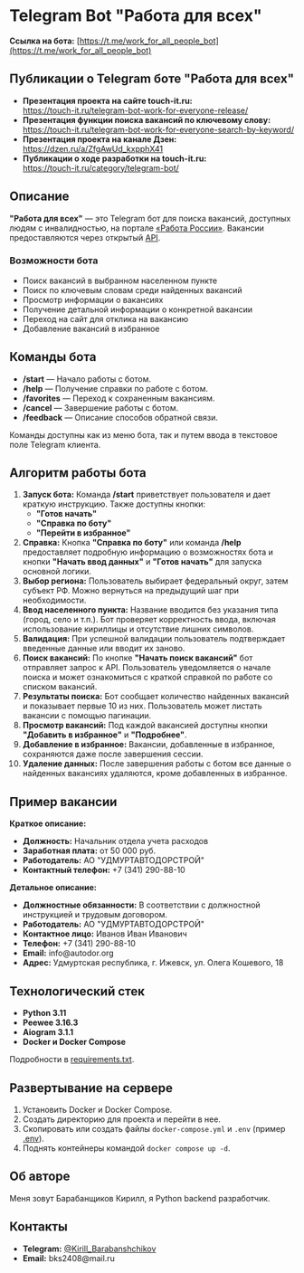 # Telegram Bot "Работа для всех"

**Ссылка на бота:** [https://t.me/work_for_all_people_bot](https://t.me/work_for_all_people_bot)

## Публикации о Telegram боте "Работа для всех"

<ul>
  <li><strong>Презентация проекта на сайте touch-it.ru:</strong> <br>
  <a href="https://touch-it.ru/telegram-bot-work-for-everyone-release/">https://touch-it.ru/telegram-bot-work-for-everyone-release/</a></li>

  <li><strong>Презентация функции поиска вакансий по ключевому слову:</strong> <br>
  <a href="https://touch-it.ru/telegram-bot-work-for-everyone-search-by-keyword/">https://touch-it.ru/telegram-bot-work-for-everyone-search-by-keyword/</a></li>

  <li><strong>Презентация проекта на канале Дзен:</strong> <br>
  <a href="https://dzen.ru/a/ZfgAwUd_kxpphX41">https://dzen.ru/a/ZfgAwUd_kxpphX41</a></li>

  <li><strong>Публикации о ходе разработки на touch-it.ru:</strong> <br>
  <a href="https://touch-it.ru/category/telegram-bot/">https://touch-it.ru/category/telegram-bot/</a></li>
</ul>

## Описание

<strong>"Работа для всех"</strong> — это Telegram бот для поиска вакансий, доступных людям с инвалидностью, на портале <a href="https://trudvsem.ru/">«Работа России»</a>. Вакансии предоставляются через открытый <a href="https://trudvsem.ru/opendata/api">API</a>.

### Возможности бота

<ul>
  <li>Поиск вакансий в выбранном населенном пункте</li>
  <li>Поиск по ключевым словам среди найденных вакансий</li>
  <li>Просмотр информации о вакансиях</li>
  <li>Получение детальной информации о конкретной вакансии</li>
  <li>Переход на сайт для отклика на вакансию</li>
  <li>Добавление вакансий в избранное</li>
</ul>

## Команды бота

<ul>
  <li><strong>/start</strong> — Начало работы с ботом.</li>
  <li><strong>/help</strong> — Получение справки по работе с ботом.</li>
  <li><strong>/favorites</strong> — Переход к сохраненным вакансиям.</li>
  <li><strong>/cancel</strong> — Завершение работы с ботом.</li>
  <li><strong>/feedback</strong> — Описание способов обратной связи.</li>
</ul>

Команды доступны как из меню бота, так и путем ввода в текстовое поле Telegram клиента.

## Алгоритм работы бота

<ol>
  <li><strong>Запуск бота:</strong> Команда <strong>/start</strong> приветствует пользователя и дает краткую инструкцию. Также доступны кнопки:
    <ul>
      <li><strong>"Готов начать"</strong></li>
      <li><strong>"Справка по боту"</strong></li>
      <li><strong>"Перейти в избранное"</strong></li>
    </ul>
  </li>

  <li><strong>Справка:</strong> Кнопка <strong>"Справка по боту"</strong> или команда <strong>/help</strong> предоставляет подробную информацию о возможностях бота и кнопки <strong>"Начать ввод данных"</strong> и <strong>"Готов начать"</strong> для запуска основной логики.</li>

  <li><strong>Выбор региона:</strong> Пользователь выбирает федеральный округ, затем субъект РФ. Можно вернуться на предыдущий шаг при необходимости.</li>

  <li><strong>Ввод населенного пункта:</strong> Название вводится без указания типа (город, село и т.п.). Бот проверяет корректность ввода, включая использование кириллицы и отсутствие лишних символов.</li>

  <li><strong>Валидация:</strong> При успешной валидации пользователь подтверждает введенные данные или вводит их заново.</li>

  <li><strong>Поиск вакансий:</strong> По кнопке <strong>"Начать поиск вакансий"</strong> бот отправляет запрос к API. Пользователь уведомляется о начале поиска и может ознакомиться с краткой справкой по работе со списком вакансий.</li>

  <li><strong>Результаты поиска:</strong> Бот сообщает количество найденных вакансий и показывает первые 10 из них. Пользователь может листать вакансии с помощью пагинации.</li>

  <li><strong>Просмотр вакансий:</strong> Под каждой вакансией доступны кнопки <strong>"Добавить в избранное"</strong> и <strong>"Подробнее"</strong>.</li>

  <li><strong>Добавление в избранное:</strong> Вакансии, добавленные в избранное, сохраняются даже после завершения сессии.</li>

  <li><strong>Удаление данных:</strong> После завершения работы с ботом все данные о найденных вакансиях удаляются, кроме добавленных в избранное.</li>
</ol>

## Пример вакансии

<strong>Краткое описание:</strong>

<ul>
  <li><strong>Должность:</strong> Начальник отдела учета расходов</li>
  <li><strong>Заработная плата:</strong> от 50 000 руб.</li>
  <li><strong>Работодатель:</strong> АО "УДМУРТАВТОДОРСТРОЙ"</li>
  <li><strong>Контактный телефон:</strong> +7 (341) 290-88-10</li>
</ul>

<strong>Детальное описание:</strong>

<ul>
  <li><strong>Должностные обязанности:</strong> В соответствии с должностной инструкцией и трудовым договором.</li>
  <li><strong>Работодатель:</strong> АО "УДМУРТАВТОДОРСТРОЙ"</li>
  <li><strong>Контактное лицо:</strong> Иванов Иван Иванович</li>
  <li><strong>Телефон:</strong> +7 (341) 290-88-10</li>
  <li><strong>Email:</strong> info@autodor.org</li>
  <li><strong>Адрес:</strong> Удмуртская республика, г. Ижевск, ул. Олега Кошевого, 18</li>
</ul>

## Технологический стек

<ul>
  <li><strong>Python 3.11</strong></li>
  <li><strong>Peewee 3.16.3</strong></li>
  <li><strong>Aiogram 3.1.1</strong></li>
  <li><strong>Docker и Docker Compose</strong></li>
</ul>

Подробности в <a href="https://github.com/BKSLab/work_for_everyone/blob/main/bot/requirements.txt">requirements.txt</a>.

## Развертывание на сервере

<ol>
  <li>Установить Docker и Docker Compose.</li>
  <li>Создать директорию для проекта и перейти в нее.</li>
  <li>Скопировать или создать файлы <code>docker-compose.yml</code> и <code>.env</code> (пример <a href="https://github.com/BKSLab/work_for_everyone/blob/main/.env.example">.env</a>).</li>
  <li>Поднять контейнеры командой <code>docker compose up -d</code>.</li>
</ol>

## Об авторе

Меня зовут Барабанщиков Кирилл, я Python backend разработчик.

## Контакты

<ul>
  <li><strong>Telegram:</strong> <a href="https://t.me/Kirill_Barabanshchikov">@Kirill_Barabanshchikov</a></li>
  <li><strong>Email:</strong> bks2408@mail.ru</li>
</ul>



<!-- # Telegram Bot "Работа для всех"

**Ссылка на бота:** [https://t.me/work_for_all_people_bot](https://t.me/work_for_all_people_bot)

## Публикации о Telegram боте "Работа для всех"

- **Презентация проекта на сайте touch-it.ru:**  
  [https://touch-it.ru/telegram-bot-work-for-everyone-release/](https://touch-it.ru/telegram-bot-work-for-everyone-release/)

- **Презентация функции поиска вакансий по ключевому слову:**  
  [https://touch-it.ru/telegram-bot-work-for-everyone-search-by-keyword/](https://touch-it.ru/telegram-bot-work-for-everyone-search-by-keyword/)

- **Презентация проекта на канале Дзен:**  
  [https://dzen.ru/a/ZfgAwUd_kxpphX41](https://dzen.ru/a/ZfgAwUd_kxpphX41)

- **Публикации о ходе разработки на touch-it.ru:**  
  [https://touch-it.ru/category/telegram-bot/](https://touch-it.ru/category/telegram-bot/)

## Описание

**"Работа для всех"** — это Telegram бот для поиска вакансий, доступных людям с инвалидностью, на портале [«Работа России»](https://trudvsem.ru/). Вакансии предоставляются через открытый [API](https://trudvsem.ru/opendata/api).

### Возможности бота

- Поиск вакансий в выбранном населенном пункте
- Поиск по ключевым словам среди найденных вакансий
- Просмотр информации о вакансиях
- Получение детальной информации о конкретной вакансии
- Переход на сайт для отклика на вакансию
- Добавление вакансий в избранное

## Команды бота

- **/start** — Начало работы с ботом.
- **/help** — Получение справки по работе с ботом.
- **/favorites** — Переход к сохраненным вакансиям.
- **/cancel** — Завершение работы с ботом.
- **/feedback** — Описание способов обратной связи.

Команды доступны как из меню бота, так и путем ввода в текстовое поле Telegram клиента.

## Алгоритм работы бота

1. **Запуск бота**: Команда **/start** приветствует пользователя и дает краткую инструкцию. Также доступны кнопки:
   - **"Готов начать"**
   - **"Справка по боту"**
   - **"Перейти в избранное"**

2. **Справка**: Кнопка **"Справка по боту"** или команда **/help** предоставляет подробную информацию о возможностях бота и кнопки **"Начать ввод данных"** и **"Готов начать"** для запуска основной логики.

3. **Выбор региона**: Пользователь выбирает федеральный округ, затем субъект РФ. Можно вернуться на предыдущий шаг при необходимости.

4. **Ввод населенного пункта**: Название вводится без указания типа (город, село и т.п.). Бот проверяет корректность ввода, включая использование кириллицы и отсутствие лишних символов.

5. **Валидация**: При успешной валидации пользователь подтверждает введенные данные или вводит их заново.

6. **Поиск вакансий**: По кнопке **"Начать поиск вакансий"** бот отправляет запрос к API. Пользователь уведомляется о начале поиска и может ознакомиться с краткой справкой по работе со списком вакансий.

7. **Результаты поиска**: Бот сообщает количество найденных вакансий и показывает первые 10 из них. Пользователь может листать вакансии с помощью пагинации.

8. **Просмотр вакансий**: Под каждой вакансией доступны кнопки **"Добавить в избранное"** и **"Подробнее"**.

9. **Добавление в избранное**: Вакансии, добавленные в избранное, сохраняются даже после завершения сессии.

10. **Удаление данных**: После завершения работы с ботом все данные о найденных вакансиях удаляются, кроме добавленных в избранное.

## Пример вакансии

**Краткое описание:**
- **Должность:** Начальник отдела учета расходов
- **Заработная плата:** от 50 000 руб.
- **Работодатель:** АО "УДМУРТАВТОДОРСТРОЙ"
- **Контактный телефон:** +7 (341) 290-88-10

**Детальное описание:**
- **Должностные обязанности:** В соответствии с должностной инструкцией и трудовым договором.
- **Работодатель:** АО "УДМУРТАВТОДОРСТРОЙ"
- **Контактное лицо:** Иванов Иван Иванович
- **Телефон:** +7 (341) 290-88-10
- **Email:** info@autodor.org
- **Адрес:** Удмуртская республика, г. Ижевск, ул. Олега Кошевого, 18

## Технологический стек

- **Python 3.11**
- **Peewee 3.16.3**
- **Aiogram 3.1.1**
- **Docker и Docker Compose**

Подробности в [requirements.txt](https://github.com/BKSLab/work_for_everyone/blob/main/bot/requirements.txt).

## Развертывание на сервере

1. Установить Docker и Docker Compose.
2. Создать директорию для проекта и перейти в нее.
3. Скопировать или создать файлы `docker-compose.yml` и `.env` (пример [.env](https://github.com/BKSLab/work_for_everyone/blob/main/.env.example)).
4. Поднять контейнеры командой `docker compose up -d`.

## Об авторе

Меня зовут Барабанщиков Кирилл, я Python backend разработчик.

## Контакты

- **Telegram:** [@Kirill_Barabanshchikov](https://t.me/Kirill_Barabanshchikov)
- **Email:** bks2408@mail.ru -->


<!-- # Telegram bot "Работа для всех"

**Ссылка на бот:** https://t.me/work_for_all_people_bot  

## Публикации о Telegram боте "Работа для всех"
**Презентация проекта на сайте touch-it.ru доступна поссылке:** https://touch-it.ru/telegram-bot-work-for-everyone-release/  
**Презентация функции поиска вакансий по ключевому слову:** https://touch-it.ru/telegram-bot-work-for-everyone-search-by-keyword/  
**Презентация проекта на канале в Дзен доступна по ссылке:** https://dzen.ru/a/ZfgAwUd_kxpphX41  
**Публикации о ходе разработки проекта на сайте touch-it.ru:** https://touch-it.ru/category/telegram-bot/  

## Описание
**Работа для всех** – Telegram bot предоставляет интерфейс для поиска, просмотра и добавления понравившихся вакансий в избранное.  
Все вакансии являются вакансиями для людей с инвалидностью, опубликованными на портале [«Работа России»](https://trudvsem.ru/) и представленные через открытый [API](https://trudvsem.ru/opendata/api).


**Telegram bot Работа для всех позволяет:**
- искать вакансии в указанном пользователем населенном пункте,
- осуществлять поиск найденных вакансий по ключевому слову,
- просматривать информацию о найденных вакансиях,
- получать подробную информацию о конкретной вакансии,
- переходить на страницу с вакансией, опубликованной на соответствующем ресурсе для просмотра и оставления отклика на нее.
- добавлять вакансии в избранное.


## Описание команд, доступных при работе с ботом:
- **/start** (Начать работу) - старт работы с ботом.
- **/help** (Справка по работе с ботом) - пользователь получает подробную справку по алгоритму работы с ботом.
- **/favorites** (Перейти в избранное) - команда используется для перехода к сохраненным пользователем вакансиям.
- **/cancel** (Завершение работы) - завершает работу с ботом.
- **/feedback** (Обратная связь) - переход в раздел с описанием способов, как и где можно оставить отзыв на работу бота.

Описанные команды доступны как из меню бота, так и путем ввода команд в текстовое поле ввода Telegram клиента.


## Алгоритм работы Telegram бота:
1. Работа с ботом начинается активацией команды **/start**. В ответ на эту команду бот поприветствует пользователя по имени и даст краткую инструкцию по работе с ботом.
Кроме инструкции бот подскажет, что подробную информацию о работе с ботом и поддерживаемых коммандах пользователь может узнать по команде **/help** или нажав кнопку **"Справка по боту"**.  
Кроме непосредственно справки о работе с ботом, по команде **/help** пользователь получает кнопку **"Начать ввод данных"**, которая, как и кнопка **"Готов начать"** запускает основную логику бота.

2. После активации команды **/start** кроме информационного сообщения бот покажет пользователю три кнопки:
- **"Готов начать"**
- **"Справка по боту"**
- **"Перейти в избранное"**

3. Активация кнопки **"Справка по боту"** реагирует аналогично команде **/help**.

4. Нажатие кнопки **"Готов начать"** запускает основную логику работы бота.

5. Пользователь поэтапно выбирает из списка:
    - название федерального округа. Это нужно, чтобы на следующем этапе бот предоставил пользователю список субъектов РФ, которые входят в указанный федеральный округ;
    - название субъекта РФ. На этом этапе бот предоставляет возможность вернуться на предыдущий шаг, если пользователь неправильно укажет название федерального округа.

6. После выбора федерального округа и региона пользователь должен ввести название населенного пункта, в котором он хочет найти вакансию. 
Название населенного пункта вводится без указания его типа (город, село, деревня и т.п.). Об этом пользователь предупреждается в соответствующем информационном сообщении.

7. После того как пользователь ввел наименование населенного пункта бот осуществляет валидацию введенных данных. 
В частности, проверяет, что в названии населенного пункта используется только кириллица, а также не используются цифры и другие специальные символы кроме дефиса. 
Дефис часто используется в названии населенных пунктов в России. Проверке также подлежит количество введенных слов, так как в России нет населенных пунктов, в названии которых 
присутствовало бы больше двух слов и одного предлога. В том случае, если название населенного пункта введено пользователем со строчной буквы, то бот преобразует первые буквы названия в заглавные. 

8. При успешной валидации бот выдает пользователю сообщение с введенными данными для повторной проверки пользователем их корректности. Также пользователь видит две кнопки:
    - **"Начать поиск вакансий"**
    - **"Ввести данные заново"** (на случай ошибочно введенных данных)

9. Если при валидации названия населенного пункта будут выявлены ошибки, бот указывает пользователю на это и повторно предлагает указать название населенного пункта со справкой по правилам ввода.

10. Активация кнопки **"Начать поиск вакансий"** запускает модуль бота, отвечающий за формирование и отправку запроса к [API](https://trudvsem.ru/opendata/api).
В том случае, если GET запрос был выполнен успешно, в таблицу с данными о вакансиях записываются найденные для данного пользователя вакансии.

11. При нажатии кнопки **"Начать поиск вакансий"** пользователь получает также сообщение, что начался поиск вакансий и что это может занять какое-то время. 
На этом же этапе пользователь получает краткую справку по работе со списком вакансий.

12. В случае неудачного запроса или проблем, связанных с работой API, пользователь получит сообщение об этом.

13. По результатам поиска пользователю сообщается о количестве найденных вакансий, а также показываются первые 10 найденных вакансий при нажатии кнопки **"Показать вакансии"**
Далее пользователь может листать списки найденных вакансий как вперед, так и назад. Эта функция реализована через пагинацию.

14. Каждая вакансия представляет собой отдельное сообщение. Под каждой вакансией есть две кнопки:
    - **"Добавить в избранное"**
    - **"Подробнее"**

15. Пример описания вакансии в списке вакансий:
    - **Должность:** Начальник отдела учета расходов
    - **Заработная плата:** от 50000
    - **Работодатель:** АО "УДМУРТАВТОДОРСТРОЙ"
    - **Контактный телефон:** +7(341) 290-88-10
    
16. Пример подробного описания вакансии:
    - Подробные сведения о вакансии:
    - **Должность:** Начальник отдела учета расходов
    - **Вакансия из категории:** Инвалиды
    - Данные о заработной плате:
        - **Минимальная заработная плата:** 19 242
        - **Максимальный размер заработной платы:** 20 000
    - **Должностные обязанности:** В соответствии с должностной инструкцией и трудовым договором.
    - Информация о работодателе:
        - **Наименование работодателя:** АО "УДМУРТАВТОДОРСТРОЙ"
        - **Контактное лицо:** Иванов Иван Иванович
        - **Номер телефона работодателя:** +7(341) 290-88-10
        - **Электронная почта:** info@autodor.org
        - **Адрес работодателя:** Удмуртская республика, г Ижевск, Олега Кошевого улица, 18

17. Нажатие кнопки **"Добавить в избранное"** добавляет вакансию в избранное. Вакансии, добавленные в избранное, хранятся после окончания сессии, и пользователь может всегда вернуться к ним.

18. После того как пользователь просмотрел подробную информацию о вакансии, он может вернуться обратно к списку вакансий для дальнейшего их просмотра.

19. По окончании работы с ботом все данные о найденных вакансиях, которые записывались в БД, кроме вакансий, добавленных в избранное, удаляются. 


## Стэк технологии
- Python: 3.11
- Peewee: 3.16.3
- Aiogram: 3.1.1
- Docker и Docker Compose

Подробнее с используемыми зависимостями вы можете ознакомиться в файле [requirements.txt](https://github.com/BKSLab/work_for_everyone/blob/main/bot/requirements.txt)

## Deploy проекта на сервере
- установить Docker и Docker compose
- создать директорию для проекта, перейти в нее
- скопировать (создать) файлы: docker-compose.yml и .env (пример файла .env см. в файле [.env.example](https://github.com/BKSLab/work_for_everyone/blob/main/.env.example))
- поднять docker контейнеры командой docker compose up -d

## Об авторе проекта
Меня зовут Барабанщиков Кирилл, я python backend разработчик.

## Мои контакты
- Telegram: https://t.me/Kirill_Barabanshchikov
- почта: bks2408@mail.ru -->
